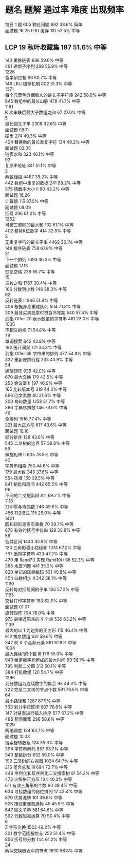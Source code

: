 #	题名	题解	通过率	难度	出现频率  
每日 1 题	605	 种花问题  	692	33.6%	简单	
面试题 16.25    LRU 缓存  	131	53.5%	中等	
## LCP 19	       秋叶收藏集  	187	51.6%	中等	
143 
重排链表  	696	59.6%	中等	
491	
递增子序列  	269	55.9%	中等	
1226	
哲学家进餐  	86	60.7%	中等	
146	
LRU 缓存机制  	802	51.3%	中等	
1371	
每个元音包含偶数次的最长子字符串  	242	58.0%	中等	
845	
数组中的最长山脉  	478	41.7%	中等	
1191	
K 次串联后最大子数组之和  	67	27.0%	中等	
5	
最长回文子串  	2308	32.6%	中等	
面试题 08.11	
硬币  	274	49.3%	中等	
424	
替换后的最长重复字符  	134	49.2%	中等	
面试题 02.05	
链表求和  	323	46.1%	中等	
93	
复原IP地址  	841	51.1%	中等	
2	
两数相加  	4487	39.2%	中等	
442	
数组中重复的数据  	241	68.2%	中等	
375	
猜数字大小 II  	80	43.2%	中等	
面试题 16.26	
计算器  	115	37.5%	中等	
面试题 08.09	
括号  	206	81.2%	中等	
1262	
可被三整除的最大和  	132	51.1%	中等	
402	
移掉K位数字  	414	32.8%	中等	
3	
无重复字符的最长子串  	4469	36.1%	中等	
148	
排序链表  	758	67.8%	中等	
31	
下一个排列  	1093	36.3%	中等	
面试题 17.13	
恢复空格  	238	55.7%	中等	
15	
三数之和  	1767	30.4%	中等	
166	
分数到小数  	148	28.3%	中等	
92	
反转链表 II  	946	51.9%	中等	
406	
根据身高重建队列  	504	71.8%	中等	
309	
最佳买卖股票时机含冷冻期  	540	57.4%	中等	
剑指 Offer 20	
表示数值的字符串  	481	23.0%	中等	
1035	
不相交的线  	71	54.8%	中等	
79	
单词搜索  	842	43.9%	中等	
192	
统计词频  	121	34.8%	中等	
剑指 Offer 38	
字符串的排列  	477	54.9%	中等	
332	
重新安排行程  	235	43.9%	中等	
54	
螺旋矩阵  	939	42.0%	中等	
670	
最大交换  	179	42.5%	中等	
253	
会议室 II  	197	46.9%	中等	
165	
比较版本号  	319	44.3%	中等	
866	
回文素数  	60	21.6%	中等	
200	
岛屿数量  	1258	51.7%	中等	
386	
字典序排数  	146	73.0%	中等	
46	
全排列  	1516	77.4%	中等	
221	
最大正方形  	617	43.6%	中等	
面试题 16.16	
部分排序  	128	43.6%	中等	
545	
二叉树的边界  	57	39.8%	中等	
59	
螺旋矩阵 II  	605	78.5%	中等	
43	
字符串相乘  	750	44.6%	中等	
179	
最大数  	340	37.6%	中等	
554	
砖墙  	155	39.5%	中等	
841	
钥匙和房间  	442	65.5%	中等	
96	
不同的二叉搜索树  	811	69.2%	中等	
1116	
打印零与奇偶数  	246	49.9%	中等	
456	
132模式  	115	29.0%	中等	
1401	
圆和矩形是否有重叠  	70	39.7%	中等	
678	
有效的括号字符串  	129	33.8%	中等	
56	
合并区间  	1443	43.9%	中等	
120	
三角形最小路径和  	1074	67.0%	中等	
767	
重构字符串  	420	47.2%	中等	
470	
用 Rand7() 实现 Rand10()  	86	52.3%	中等	
365	
水壶问题  	441	35.3%	中等	
820	
单词的压缩编码  	531	49.8%	中等	
454	
四数相加 II  	342	58.1%	中等	
1190	
反转每对括号间的子串  	136	57.0%	中等	
1195	
交替打印字符串  	183	62.9%	中等	
面试题 01.07	
旋转矩阵  	794	76.0%	中等	
973	
最接近原点的 K 个点  	536	63.2%	中等	
1139	
最大的以 1 为边界的正方形  	115	46.4%	中等	
912	
排序数组  	631	59.6%	中等	
347	
前 K 个高频元素  	891	61.8%	中等	
1004	
最大连续1的个数 III  	176	55.0%	中等	
949	
给定数字能组成的最大时间  	99	36.1%	中等	
785	
判断二分图  	312	50.1%	中等	
384	
打乱数组  	120	54.7%	中等	
1296	
划分数组为连续数字的集合  	93	44.3%	中等	
222	
完全二叉树的节点个数  	591	76.5%	中等	
64	
最小路径和  	1287	67.9%	中等	
763	
划分字母区间  	687	76.6%	中等	
147	
对链表进行插入排序  	577	67.2%	中等	
486	
预测赢家  	296	58.6%	中等	
1029	
两地调度  	134	63.7%	中等	
面试题 10.03	
搜索旋转数组  	124	39.3%	中等	
394	
字符串解码  	857	53.7%	中等	
343	
整数拆分  	682	59.0%	中等	
199	
二叉树的右视图  	1034	64.7%	中等	
216	
组合总和 III  	694	73.7%	中等	
449	
序列化和反序列化二叉搜索树  	81	54.2%	中等	
473	
火柴拼正方形  	104	40.3%	中等	
611	
有效三角形的个数  	90	49.4%	中等	
634	
寻找数组的错位排列  	17	42.4%	中等	
870	
优势洗牌  	101	39.8%	中等	
528	
按权重随机选择  	45	45.9%	中等	
647	
回文子串  	581	64.6%	中等	
592	
分数加减运算  	70	50.4%	中等	
6	
Z 字形变换  	1502	49.2%	中等	
201	
数字范围按位与  	252	51.4%	中等	
856	
括号的分数  	144	61.2%	中等	
24	
两两交换链表中的节点  	1690	68.8%	中等	